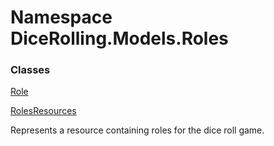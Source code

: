 # <a id="DiceRolling_Models_Roles"></a> Namespace DiceRolling.Models.Roles

### Classes

 [Role](DiceRolling.Models.Roles.Role.md)

 [RolesResources](DiceRolling.Models.Roles.RolesResources.md)

Represents a resource containing roles for the dice roll game.

